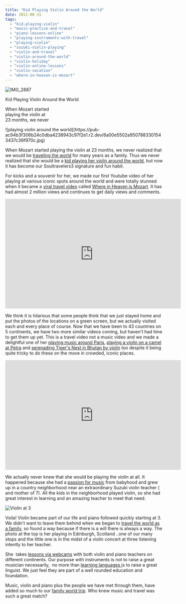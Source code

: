 ```yaml
---
title: "Kid Playing Violin Around the World"
date: 2011-08-31
tags: 
  - "kid-playing-violin"
  - "music-practice-and-travel"
  - "piano-lessons-online"
  - "playing-instruments-with-travel"
  - "playing-violin"
  - "suzuki-violin-playing"
  - "violin-and-travel"
  - "violin-around-the-world"
  - "violin-holiday"
  - "violin-online-lessons"
  - "violin-vacation"
  - "where-in-heaven-is-mozart"
---
```


![IMG_2887](https://pub-ac94b3f306b24c0dba4238943c97f2e1.r2.dev/6a00e5502a95078833015390645b22970b-scaled-1.jpg)

Kid Playing Violin Around the World

When Mozart started  
playing the violin at  
23 months, we never

<!--more--> ![playing violin around the world](https://pub-ac94b3f306b24c0dba4238943c97f2e1.r2.dev/6a00e5502a9507883301543437c36f970c.jpg)  
  
  
When Mozart started playing the violin at 23 months, we never realized that we would be [traveling the world](http://soultravelers3new.local/2009/04/how-to-travel-the-world-as-a-digital-nomad-family.html "traveling the world") for many years as a family. Thus we never realized that she would be a [kid playing her violin around the world](http://soultravelers3new.local/2008/12/where-in-heaven.html "kid playing violin around the world"), but now it has become our Soultravelers3 signature and fun habit.  
  
For kicks and a souvenir for her, we made our first Youtube video of her playing at various iconic spots around the world and were totally stunned when it became a [viral travel video](http://www.dailymotion.com/video/x4j0vh_where-in-heaven-is-mozart_travel "viral travel video") called [Where in Heaven is Mozart](http://www.youtube.com/watch?v=wn9rDTZj-m4 "where in heaven is mozart travel video"). It has had almost 2 million views and continues to get daily views and comments.  
  

<iframe src="http://www.youtube.com/embed/wn9rDTZj-m4?rel=0" frameborder="0" height="349" width="560"></iframe>

  
  
We think it is hilarious that some people think that we just stayed home and put the photos of the locations on a green screen, but we actually visited each and every place of course. Now that we have been to 43 countries on 5 continents, we have two more similar videos coming, but haven't had time to get them up yet. This is a travel video not a music video and we made a delightful one of her [playing music around Paris](http://www.youtube.com/watch?v=UyqgnJcN5iY "playing music around Paris"), [playing a violin on a camel at Petra](http://www.youtube.com/watch?v=Vobwwib8dic "playing violin in Petra on a camel") and [serenading Tiger's Nest in Bhutan by violin](http://www.youtube.com/watch?v=A3cNJ53dUqA "tiger's nest bhutan violin ") too despite it being quite tricky to do these on the move in crowded, iconic places.  
  

<iframe src="http://www.youtube.com/embed/Vobwwib8dic?rel=0" frameborder="0" height="349" width="560"></iframe>

  
  
We actually never knew that she would be playing the violin at all. It happened because she had a [passion for music](http://soultravelers3new.local/2009/07/family-travel-photoengland-globe-theatre-king-lear.html "passion for music") from babyhood and grew up in a country neighborhood near an extraordinary Suzuki violin teacher ( and mother of 7). All the kids in the neighborhood played violin, so she had great interest in learning and an amazing teacher to meet that need.

![Violin at 3](https://pub-ac94b3f306b24c0dba4238943c97f2e1.r2.dev/6a00e5502a95078833014e8a585c71970d.jpg)  
  
  
Voila! Violin became part of our life and piano followed quickly starting at 3. We didn't want to leave them behind when we began to [travel the world as a family,](http://soultravelers3new.local/2010/04/around-the-world-family-travel-soultravelers3-digital-nomad-global-international-family-travel.html "travel the world as a family") so found a way because if there is a will there is always a way. The photo at the top is her playing in Edinburgh, Scotland ..one of our many stops and the little one is in the midst of a violin concert at three listening intently to her teacher.  
  
She  takes [lessons via webcams](http://www.youtube.com/watch?v=0Ar90wOnWnM "piano lessons via webcams") with both violin and piano teachers on different continents. Our purpose with instruments is not to raise a great musician necessarily,  no more than [learning languages i](http://soultravelers3new.local/2011/06/how-to-raise-a-bilingual-or-multi-lingual-child.html "learning languages")s to raise a great linguist. We just feel they are part of a well rounded education and foundation.  
  
Music, violin and piano plus the people we have met through them, have added so much to our [family world trip](http://soultravelers3new.local/2010/09/8-reasons-for-a-family-world-trip-international-vacations-holidays-abroad-longterm-travel-rtw.html "family world trip"). Who knew music and travel was such a great match?

